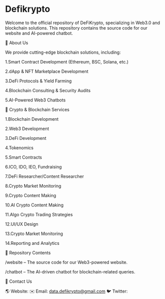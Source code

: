 # Defikrypto
Welcome to the official repository of DeFiKrypto, specializing in Web3.0 and blockchain solutions. This repository contains the source code for our website and AI-powered chatbot.

🚀 About Us

We provide cutting-edge blockchain solutions, including:

1.Smart Contract Development (Ethereum, BSC, Solana, etc.)

2.dApp & NFT Marketplace Development

3.DeFi Protocols & Yield Farming

4.Blockchain Consulting & Security Audits

5.AI-Powered Web3 Chatbots

💎 Crypto & Blockchain Services

1.Blockchain Development

2.Web3 Development

3.DeFi Development

4.Tokenomics

5.Smart Contracts

6.ICO, IDO, IEO, Fundraising

7.DeFi Researcher/Content Researcher

8.Crypto Market Monitoring

9.Crypto Content Making

10.AI Crypto Content Making

11.Algo Crypto Trading Strategies

12.UI/UX Design

13.Crypto Market Monitoring

14.Reporting and Analytics

📂 Repository Contents

/website – The source code for our Web3-powered website.

/chatbot – The AI-driven chatbot for blockchain-related queries.

📩 Contact Us

🌎 Website: 
✉️ Email: data.defikrypto@gmail.com
🐦 Twitter: 

